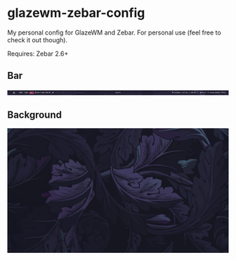 # glazewm-zebar-config

My personal config for GlazeWM and Zebar.
For personal use (feel free to check it out though).

Requires: Zebar 2.6+

## Bar

![Zebar bar](bar.png)

## Background

![My Background](background/cat_leaves.png)
